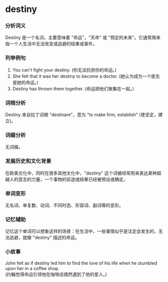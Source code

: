 # destiny

### 分析词义

  

Destiny 是一个名词，主要意味着 "命运"，"天命" 或 "预定的未来"。它通常用来指一个人生活中无法改变或逃避的结果或事件。

  

### 列举例句

  

1.  You can't fight your destiny. (你无法抗拒你的命运。)
2.  She felt that it was her destiny to become a doctor. (她认为成为一个医生是她的命运。)
3.  Destiny has thrown them together. (命运把他们聚集在一起。)

  

### 词根分析

  

Destiny 来自拉丁词根 "destinare"，意为 "to make firm, establish" (使坚定，建立)。

  

### 词缀分析

  

无词缀。

  

### 发展历史和文化背景

  

在欧美文化中，同时在很多其他文化中，"destiny" 这个词被经常用来表达某种超越人的意志的力量，一个事物的前途或结果已经被预设或确定。

  

### 单词变形

  

无名词、单复数、动词、不同时态、形容词、副词等的变形。

  

### 记忆辅助

  

记忆这个单词可以想象这样的场景：在生活中，一些事情似乎是注定会发生的，无法逃避，就像 "destiny" 描述的命运。

  

### 小故事

  

John felt as if destiny led him to find the love of his life when he stumbled upon her in a coffee shop.  
(约翰觉得命运引领他在咖啡店偶然遇到了他的爱人。)
